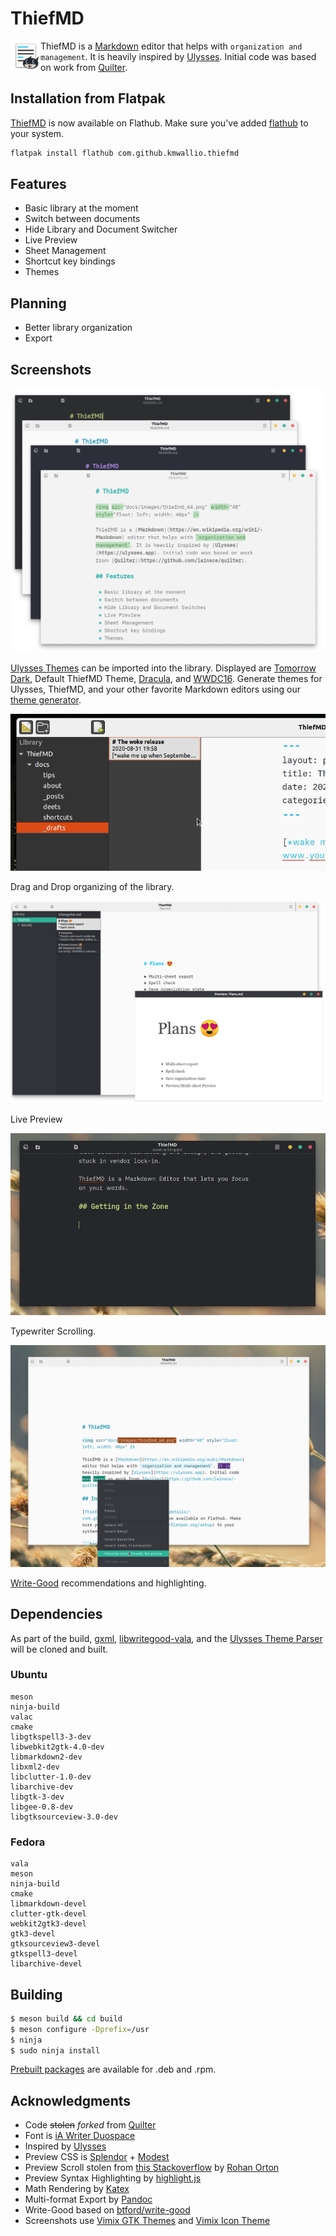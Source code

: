 # ThiefMD

<img src="docs/images/thiefmd_64.png" width="48" style="float: left; width: 48px" />

ThiefMD is a [Markdown](https://en.wikipedia.org/wiki/Markdown) editor that helps with `organization and management`. It is heavily inspired by [Ulysses](https://ulysses.app). Initial code was based on work from [Quilter](https://github.com/lainsce/quilter).

## Installation from Flatpak

[ThiefMD](https://flathub.org/apps/details/com.github.kmwallio.thiefmd) is now available on Flathub. Make sure you've added [flathub](https://flatpak.org/setup) to your system.

```bash
flatpak install flathub com.github.kmwallio.thiefmd
```

## Features

 * Basic library at the moment
 * Switch between documents
 * Hide Library and Document Switcher
 * Live Preview
 * Sheet Management
 * Shortcut key bindings
 * Themes

## Planning

 * Better library organization
 * Export

## Screenshots

![](docs/images/thief_styles.png)

[Ulysses Themes](https://styles.ulysses.app/themes) can be imported into the library. Displayed are [Tomorrow Dark](https://styles.ulysses.app/themes/tomorrow-qyp), Default ThiefMD Theme, [Dracula](https://styles.ulysses.app/themes/dracula-ZwJ), and [WWDC16](https://styles.ulysses.app/themes/wwdc16-04B). Generate themes for Ulysses, ThiefMD, and your other favorite Markdown editors using our [theme generator](https://github.com/ThiefMD/theme-generator).

![](docs/images/drag_n_drop_sheets.gif)

Drag and Drop organizing of the library.

![](docs/images/preview.png)

Live Preview

![](docs/images/typewriter_scrolling.gif)

Typewriter Scrolling.

![](docs/images/thiefmd-write-good.png)

[Write-Good](https://github.com/ThiefMD/libwritegood-vala) recommendations and highlighting.

## Dependencies

As part of the build, [gxml](https://gitlab.gnome.org/GNOME/gxml), [libwritegood-vala](https://github.com/ThiefMD/libwritegood-vala), and the [Ulysses Theme Parser](https://github.com/TwiRp/ultheme-vala) will be cloned and built.

### Ubuntu

```
meson
ninja-build
valac
cmake
libgtkspell3-3-dev
libwebkit2gtk-4.0-dev
libmarkdown2-dev
libxml2-dev
libclutter-1.0-dev
libarchive-dev
libgtk-3-dev
libgee-0.8-dev
libgtksourceview-3.0-dev
```

### Fedora

```
vala
meson
ninja-build
cmake
libmarkdown-devel
clutter-gtk-devel
webkit2gtk3-devel
gtk3-devel
gtksourceview3-devel
gtkspell3-devel
libarchive-devel
```

## Building

```bash
$ meson build && cd build
$ meson configure -Dprefix=/usr
$ ninja
$ sudo ninja install
```

[Prebuilt packages](https://github.com/kmwallio/ThiefMD/releases) are available for .deb and .rpm.

## Acknowledgments

* Code <s>stolen</s> *forked* from [Quilter](https://github.com/lainsce/quilter)
* Font is [iA Writer Duospace](https://github.com/iaolo/iA-Fonts)
* Inspired by [Ulysses](https://ulysses.app)
* Preview CSS is [Splendor](http://markdowncss.github.io/splendor) + [Modest](http://markdowncss.github.io/modest)
* Preview Scroll stolen from [this Stackoverflow](https://stackoverflow.com/questions/8922107/javascript-scrollintoview-middle-alignment) by [Rohan Orton](https://stackoverflow.com/users/2800005/rohan-orton)
* Preview Syntax Highlighting by [highlight.js](https://highlightjs.org)
* Math Rendering by [Katex](https://katex.org)
* Multi-format Export by [Pandoc](https://pandoc.org)
* Write-Good based on [btford/write-good](https://github.com/btford/write-good)
* Screenshots use [Vimix GTK Themes](https://github.com/vinceliuice/vimix-gtk-themes) and [Vimix Icon Theme](https://github.com/vinceliuice/vimix-icon-theme)